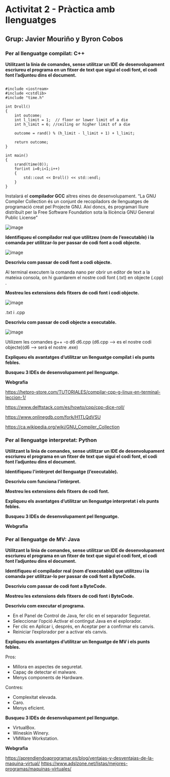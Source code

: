 # Activitat 2 - Pràctica amb llenguatges

## Grup: Javier Mouriño y Byron Cobos

### Per al llenguatge compilat: C++

**Utilitzant la línia de comandes, sense utilitzar un IDE de desenvolupament escriureu el programa en un fitxer de text que sigui el codi font, el codi font l’adjunteu dins el document.**

```

#include <iostream>
#include <cstdlib>
#include "time.h"

int Droll()
{
    int outcome;
    int l_limit = 1;  // floor or lower limit of a die
    int h_limit = 6; //ceiling or higher limit of a die

    outcome = rand() % (h_limit - l_limit + 1) + l_limit;

    return outcome;
}

int main()
{
    srand(time(0));
    for(int i=0;i<1;i++)
    {
        std::cout << Droll() << std::endl;
    }
}

```

Instalará el **compilador GCC** altres eines de desenvolupament.
“La GNU Compiler Collection és un conjunt de recopiladors de llenguatges de programació creat pel Projecte GNU. Així doncs, és programari lliure distribuït per la Free Software Foundation sota la llicència GNU General Public License”

![image](https://user-images.githubusercontent.com/113586156/195358732-f27ef4e6-0062-45dc-aeab-ae851906e2b6.png)

**Identifiqueu el compilador real que utilitzeu (nom de l’executable) i la comanda per utilitzar-lo per passar de codi font a codi objecte.** 


![image](https://user-images.githubusercontent.com/113586156/195361555-0333f24b-6b38-4377-97f0-b8402b4f9d2c.png)

**Descriviu com passar de codi font a codi objecte.** 

Al terminal executem la comanda nano per obrir un editor de text a la mateixa consola, on hi guardarem el nostre codi font (.txt) en objecte (.cpp) .
 
**Mostreu les extensions dels fitxers de codi font i codi objecte.**

![image](https://user-images.githubusercontent.com/113586156/195370216-a6c9c5b5-0604-402d-b4c6-5defc53ab09c.png)

.txt i .cpp

**Descriviu com passar de codi objecte a executable.**

![image](https://user-images.githubusercontent.com/113586156/195362055-de5f0b9b-dced-45ed-bc20-a455eb6a2eec.png)

Utilizem les comandes g++ -o d6 d6.cpp (d6.cpp --> es el nostre codi objecte)(d6 --> serà el nostre .exe)

**Expliqueu els avantatges d’utilitzar un llenguatge compilat i els punts febles.**

**Busqueu 3 IDEs de desenvolupament pel llenguatge.**

**Webgrafia**

https://hetpro-store.com/TUTORIALES/compilar-cpp-g-linux-en-terminal-leccion-1/

https://www.delftstack.com/es/howto/cpp/cpp-dice-roll/

https://www.onlinegdb.com/fork/H1TLQdVSU

https://ca.wikipedia.org/wiki/GNU_Compiler_Collection

### Per al llenguatge interpretat: Python

**Utilitzant la línia de comandes, sense utilitzar un IDE de desenvolupament escriureu el programa en un fitxer de text que sigui el codi font, el codi font l’adjunteu dins el document.**

**Identifiqueu l'intèrpret del llenguatge (l’executable).**

**Descriviu com funciona l’intèrpret.**

**Mostreu les extensions dels fitxers de codi font.**

**Expliqueu els avantatges d’utilitzar un llenguatge interpretat i els punts febles.** 

**Busqueu 3 IDEs de desenvolupament pel llenguatge.**

**Webgrafia**


### Per al llenguatge de MV: Java

**Utilitzant la línia de comandes, sense utilitzar un IDE de desenvolupament escriureu el programa en un fitxer de text que sigui el codi font, el codi font l’adjunteu dins el document.**

**Identifiqueu el compilador real (nom d’executable) que utilitzeu i la comanda per utilitzar-lo per passar de codi font a ByteCode.**

**Descriviu com passar de codi font a ByteCode.** 

**Mostreu les extensions dels fitxers de codi font i ByteCode.**

**Descriviu com executar el programa.**

- En el Panel de Control de Java, fer clic en el separador Seguretat.
- Seleccionar l’opció Activar el contingut Java en el explorador.
- Fer clic en Aplicar i, després, en Aceptar per a confirmar els canvis.
- Reiniciar l’explorador per a activar els canvis.


**Expliqueu els avantatges d’utilitzar un llenguatge de MV i els punts febles.**

Pros:
- Millora en aspectes de seguretat.
- Capaç de detectar el malware.
- Menys components de Hardware.
 
Contres:
- Complexitat elevada.
- Caro.
- Menys eficient.

**Busqueu 3 IDEs de desenvolupament pel llenguatge.**

- VirtualBox.
- Wineskin Winery.
- VMWare Workstation.

**Webgrafia**

https://aprendiendoaprogramar.es/blog/ventajas-y-desventajas-de-la-maquina-virtual/
https://www.adslzone.net/listas/mejores-programas/maquinas-virtuales/

